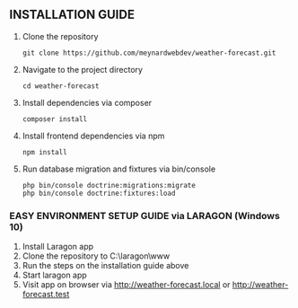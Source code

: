 ## INSTALLATION GUIDE

1. Clone the repository
    ```
    git clone https://github.com/meynardwebdev/weather-forecast.git
    ```
1. Navigate to the project directory
    ```
    cd weather-forecast
    ```
1. Install dependencies via composer
    ```
    composer install
    ```
1. Install frontend dependencies via npm
    ```
    npm install
    ```
1. Run database migration and fixtures via bin/console
    ```
    php bin/console doctrine:migrations:migrate
    php bin/console doctrine:fixtures:load
    ```


### EASY ENVIRONMENT SETUP GUIDE via LARAGON (Windows 10)
1. Install Laragon app
1. Clone the repository to C:\laragon\www
1. Run the steps on the installation guide above
1. Start laragon app
1. Visit app on browser via http://weather-forecast.local or http://weather-forecast.test
